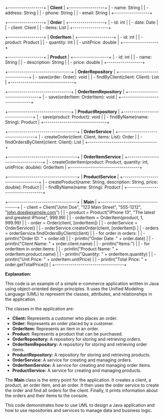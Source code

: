 +------------------+
| **Client**         |
+------------------+
| - name: String    |
| - address: String  |
| - phone: String   |
| - email: String   |
+------------------+

+------------------+
| **Order**        |
+------------------+
| - id: int         |
| - date: Date      |
| - client: Client  |
| - items: List<OrderItem> |
+------------------+

+------------------+
| **OrderItem**     |
+------------------+
| - id: int         |
| - product: Product |
| - quantity: int   |
| - unitPrice: double |
+------------------+

+------------------+
| **Product**       |
+------------------+
| - id: int         |
| - name: String    |
| - description: String |
| - price: double   |
+------------------+

+--------------------------------+
| **OrderRepository**           |
+--------------------------------+
| - save(order: Order): void     |
| - findByClient(client: Client): List<Order> |
+--------------------------------+

+--------------------------------+
| **OrderItemRepository**        |
+--------------------------------+
| - save(orderItem: OrderItem): void |
+--------------------------------+

+--------------------------------+
| **ProductRepository**          |
+--------------------------------+
| - save(product: Product): void     |
| - findByName(name: String): Product |
+--------------------------------+

+-----------------------------------+
| **OrderService**                |
+-----------------------------------+
| - createOrder(client: Client, items: List<OrderItem>): Order |
| - findOrdersByClient(client: Client): List<Order> |
+-----------------------------------+

+-----------------------------------+
| **OrderItemService**             |
+-----------------------------------+
| - createOrderItem(product: Product, quantity: int, unitPrice: double): OrderItem |
+-----------------------------------+

+-----------------------------------+
| **ProductService**               |
+-----------------------------------+
| - createProduct(name: String, description: String, price: double): Product |
| - findByName(name: String): Product |
+-----------------------------------+

+-----------------------------------+
| **Main**                          |
+-----------------------------------+
| - client = Client("John Doe", "123 Main Street", "555-1212", "john.doe@example.com") |
| - product = Product("iPhone 13", "The latest and greatest iPhone", 999.99) |
| - orderItem = OrderItem(product, 1, 999.99) |
| - order = Order(client, [orderItem]) |
| - orderService = OrderService() |
| - orderService.createOrder(client, [orderItem]) |
| - orders = orderService.findOrdersByClient(client) |
| - for order in orders: |
|   - println("Order ID: " + order.id) |
|   - println("Order Date: " + order.date) |
|   - println("Client Name: " + order.client.name) |
|   - println("Items:") |
|   - for orderItem in order.items: |
|     - println("Product Name: " + orderItem.product.name) |
|     - println("Quantity: " + orderItem.quantity) |
|     - println("Unit Price: " + orderItem.unitPrice) |
|   - println("Total Price: " + order.getTotalPrice()) |
+-----------------------------------+

**Explanation:**

This code is an example of a simple e-commerce application written in Java using object-oriented design principles. It uses the Unified Modeling Language (UML) to represent the classes, attributes, and relationships in the application.

The classes in the application are:

* **Client:** Represents a customer who places an order.
* **Order:** Represents an order placed by a customer.
* **OrderItem:** Represents an item in an order.
* **Product:** Represents a product that can be purchased.
* **OrderRepository:** A repository for storing and retrieving orders.
* **OrderItemRepository:** A repository for storing and retrieving order items.
* **ProductRepository:** A repository for storing and retrieving products.
* **OrderService:** A service for creating and managing orders.
* **OrderItemService:** A service for creating and managing order items.
* **ProductService:** A service for creating and managing products.

The **Main** class is the entry point for the application. It creates a client, a product, an order item, and an order. It then uses the order service to create the order and find all orders for the client. Finally, it prints information about the orders and their items to the console.

This code demonstrates how to use UML to design a Java application and how to use repositories and services to manage data and business logic.